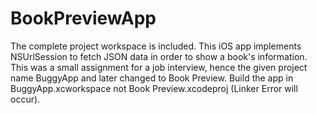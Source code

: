 # BookPreviewApp

The complete project workspace is included. This iOS app implements NSUrlSession to fetch JSON data in order to show a book's information.
This was a small assignment for a job interview, hence the given project name BuggyApp and later changed to Book Preview.
Build the app in BuggyApp.xcworkspace not Book Preview.xcodeproj (Linker Error will occur).
